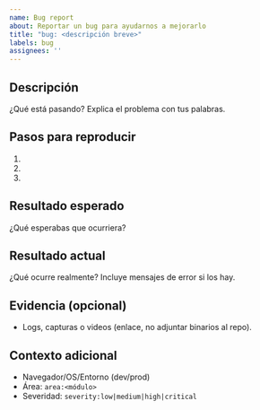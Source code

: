 ```yaml
---
name: Bug report
about: Reportar un bug para ayudarnos a mejorarlo
title: "bug: <descripción breve>"
labels: bug
assignees: ''
---
```


## Descripción
¿Qué está pasando? Explica el problema con tus palabras.

## Pasos para reproducir
1. 
2. 
3. 

## Resultado esperado
¿Qué esperabas que ocurriera?

## Resultado actual
¿Qué ocurre realmente? Incluye mensajes de error si los hay.

## Evidencia (opcional)
- Logs, capturas o videos (enlace, no adjuntar binarios al repo).

## Contexto adicional
- Navegador/OS/Entorno (dev/prod)
- Área: `area:<módulo>`
- Severidad: `severity:low|medium|high|critical`


